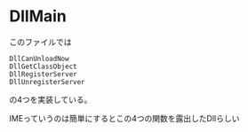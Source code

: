 # DllMain

このファイルでは
```
DllCanUnloadNow
DllGetClassObject
DllRegisterServer
DllUnregisterServer
```
の4つを実装している。

IMEっていうのは簡単にするとこの4つの関数を露出したDllらしい
